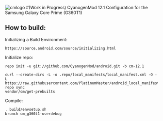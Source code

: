 ![cmlogo](http://screenshots.en.sftcdn.net/en/scrn/69671000/69671132/cyanogenmod-installer-04-535x535.png)
#(Work in Progress) CyanogenMod 12.1 Configuration for the Samsung Galaxy Core Prime (G360T1)

How to build:
-------------

Initializing a Build Environment:

    https://source.android.com/source/initializing.html

Initialize repo:

    repo init -u git://github.com/CyanogenMod/android.git -b cm-12.1

    curl --create-dirs -L -o .repo/local_manifests/local_manifest.xml -O -L https://raw.githubusercontent.com/PlatinumMaster/android_local_manifest/master/local_manifest.xml
    repo sync
    vendor/cm/get-prebuilts

Compile:

    . build/envsetup.sh
    brunch cm_g360t1-userdebug
